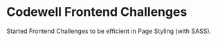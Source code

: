 # Codewell Frontend Challenges

Started Frontend Challenges to be efficient in Page Styling (with SASS).